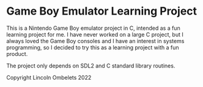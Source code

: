 # Game Boy Emulator Learning Project

This is a Nintendo Game Boy emulator project in C, intended as a fun learning
project for me. I have never worked on a large C project, but I always loved
the Game Boy consoles and I have an interest in systems programming, so 
I decided to try this as a learning project with a fun product.

The project only depends on SDL2 and C standard library routines.

Copyright Lincoln Ombelets 2022
